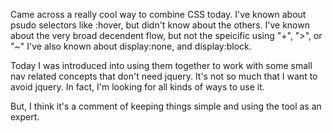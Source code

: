 Came across a really cool way to combine CSS today.
I've known about psudo selectors like :hover, but didn't know about the others.
I've known about the very broad decendent flow, but not the speicific using "+", ">", or "~"
I've also known about display:none, and display:block.

Today I was introduced into using them together to work with some small nav related concepts that don't need jquery.
It's not so much that I want to avoid jquery. In fact, I'm looking for all kinds of ways to use it.

But, I think it's a comment of keeping things simple and using the tool as an expert.

